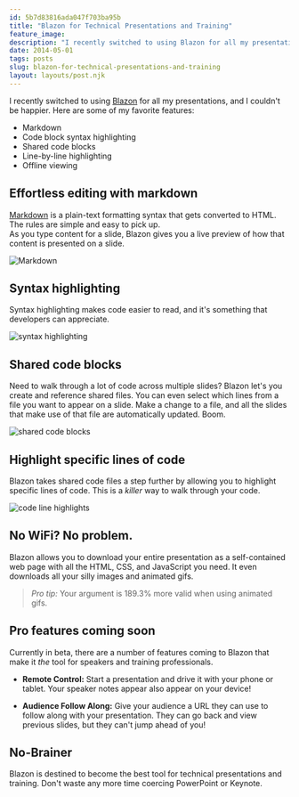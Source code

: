```yaml
---
id: 5b7d83816ada047f703ba95b
title: "Blazon for Technical Presentations and Training"
feature_image: 
description: "I recently switched to using Blazon for all my presentations, and I couldn't be happier. Here are some of my favorite features:"
date: 2014-05-01
tags: posts
slug: blazon-for-technical-presentations-and-training
layout: layouts/post.njk
---
```


I recently switched to using [Blazon](https://presentboldly.com/) for all my presentations, and I couldn't be happier. Here are some of my favorite features:

* Markdown
* Code block syntax highlighting
* Shared code blocks
* Line-by-line highlighting
* Offline viewing

## Effortless editing with markdown

[Markdown](http://en.wikipedia.org/wiki/Markdown) is a plain-text formatting syntax that gets converted to HTML. The rules are simple and easy to pick up.  
As you type content for a slide, Blazon gives you a live preview of how that content is presented on a slide.

![Markdown](/content/images/2014/May/01_blazon_markdown.gif)

## Syntax highlighting

Syntax highlighting makes code easier to read, and it's something that developers can appreciate.

![syntax highlighting](/content/images/2014/May/02_blazon_syntax_highlighting.gif)

## Shared code blocks

Need to walk through a lot of code across multiple slides? Blazon let's you create and reference shared files. You can even select which lines from a file you want to appear on a slide. Make a change to a file, and all the slides that make use of that file are automatically updated. Boom.

![shared code blocks](/content/images/2014/May/03_blazon_shared_code_blocks.gif)

## Highlight specific lines of code

Blazon takes shared code files a step further by allowing you to highlight specific lines of code. This is a _killer_ way to walk through your code.

![code line highlights](/content/images/2014/May/04_blazon_code_line_highlights.gif)

## No WiFi? No problem.

Blazon allows you to download your entire presentation as a self-contained web page with all the HTML, CSS, and JavaScript you need. It even downloads all your silly images and animated gifs.

> _Pro tip:_ Your argument is 189.3% more valid when using animated gifs.

## Pro features coming soon

Currently in beta, there are a number of features coming to Blazon that make it _the_ tool for speakers and training professionals.

* **Remote Control:** Start a presentation and drive it with your phone or tablet. Your speaker notes appear also appear on your device!

* **Audience Follow Along:** Give your audience a URL they can use to follow along with your presentation. They can go back and view previous slides, but they can't jump ahead of you!

## No-Brainer

Blazon is destined to become the best tool for technical presentations and training. Don't waste any more time coercing PowerPoint or Keynote.
